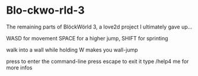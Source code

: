 # Blo-ckwo-rld-3
The remaining parts of BlöckWörld 3, a love2d project I ultimately gave up...

WASD for movement SPACE for a higher jump, SHIFT for sprinting

walk into a wall while holding W makes you wall-jump

press to enter the command-line
press escape to exit it
type /help4 me for more infos
